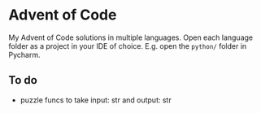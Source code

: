 # Advent of Code

My Advent of Code solutions in multiple languages. Open each language folder as a project in your IDE of choice. E.g. open the `python/` folder in Pycharm. 

## To do
- puzzle funcs to take input: str and output: str